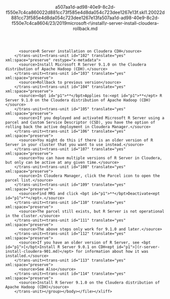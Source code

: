 <?xml version="1.0"?><xliff version="1.2" xmlns="urn:oasis:names:tc:xliff:document:1.2" xmlns:xsi="http://www.w3.org/2001/XMLSchema-instance" xsi:schemaLocation="urn:oasis:names:tc:xliff:document:1.2 xliff-core-1.2-transitional.xsd"><file datatype="xml" original="r-server-install-cloudera-rollback.md" source-language="en-US" target-language="en-US"><header><tool tool-id="mdxliff" tool-name="mdxliff" tool-version="1.0-1931010" tool-company="Microsoft" /><xliffext:skl_file_name xmlns:xliffext="urn:microsoft:content:schema:xliffextensions">a507aa1d-ad98-40e9-8c2d-f550e7c4ca860022d881cc73f585e4d8da054c723dee1267e13f.skl</xliffext:skl_file_name><xliffext:version xmlns:xliffext="urn:microsoft:content:schema:xliffextensions">1.2</xliffext:version><xliffext:ms.openlocfilehash xmlns:xliffext="urn:microsoft:content:schema:xliffextensions">0022d881cc73f585e4d8da054c723dee1267e13f</xliffext:ms.openlocfilehash><xliffext:ms.sourcegitcommit xmlns:xliffext="urn:microsoft:content:schema:xliffextensions">a507aa1d-ad98-40e9-8c2d-f550e7c4ca86</xliffext:ms.sourcegitcommit><xliffext:ms.lasthandoff xmlns:xliffext="urn:microsoft:content:schema:xliffextensions">04/23/2019</xliffext:ms.lasthandoff><xliffext:ms.openlocfilepath xmlns:xliffext="urn:microsoft:content:schema:xliffextensions">microsoft-r\install\r-server-install-cloudera-rollback.md</xliffext:ms.openlocfilepath></header><body><group id="content" extype="content"><trans-unit id="101" translate="yes" xml:space="preserve" restype="x-metadata">
          <source>R Server installation on Cloudera CDH</source>
        </trans-unit><trans-unit id="102" translate="yes" xml:space="preserve" restype="x-metadata">
          <source>Install Microsoft R Server 9.1.0 on the Cloudera distribution of Apache Hadoop (CDH).</source>
        </trans-unit><trans-unit id="103" translate="yes" xml:space="preserve">
          <source>Rollback to previous version</source>
        </trans-unit><trans-unit id="104" translate="yes" xml:space="preserve">
          <source><bpt id="p1">**</bpt>Applies to:<ept id="p1">**</ept> R Server 9.1.0 on the Cloudera distribution of Apache Hadoop (CDH)</source>
        </trans-unit><trans-unit id="105" translate="yes" xml:space="preserve">
          <source>If you deployed and activated Microsoft R Server using a parcel and Custom Service Descriptor (CSD), you have the option of rolling back the active deployment in Cloudera Manager.</source>
        </trans-unit><trans-unit id="106" translate="yes" xml:space="preserve">
          <source>You might do this if there is an older version of R Server in your cluster that you want to use instead.</source>
        </trans-unit><trans-unit id="107" translate="yes" xml:space="preserve">
          <source>You can have multiple versions of R Server in Cloudera, but only can be active at any given time.</source>
        </trans-unit><trans-unit id="108" translate="yes" xml:space="preserve">
          <source>In Cloudera Manager, click the Parcel icon to open the parcel list.</source>
        </trans-unit><trans-unit id="109" translate="yes" xml:space="preserve">
          <source>Find MRS and click <bpt id="p1">**</bpt>Deactivate<ept id="p1">**</ept>.</source>
        </trans-unit><trans-unit id="110" translate="yes" xml:space="preserve">
          <source>The parcel still exists, but R Server is not operational in the cluster.</source>
        </trans-unit><trans-unit id="111" translate="yes" xml:space="preserve">
          <source>The above steps only work for 9.1.0 and later.</source>
        </trans-unit><trans-unit id="112" translate="yes" xml:space="preserve">
          <source>If you have an older version of R Server, see <bpt id="p1">[</bpt>Install R Server 9.0.1 on CDH<ept id="p1">](r-server-install-cloudera-901.md)</ept> for information about how it was installed.</source>
        </trans-unit><trans-unit id="113" translate="yes" xml:space="preserve">
          <source>See Also</source>
        </trans-unit><trans-unit id="114" translate="yes" xml:space="preserve">
          <source>Install R Server 9.1.0 on the Cloudera distribution of Apache Hadoop (CDH)</source>
        </trans-unit></group></body></file></xliff>